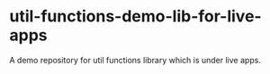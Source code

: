 # util-functions-demo-lib-for-live-apps
A demo repository for util functions library which is under live apps.
